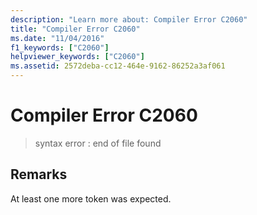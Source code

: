 ```yaml
---
description: "Learn more about: Compiler Error C2060"
title: "Compiler Error C2060"
ms.date: "11/04/2016"
f1_keywords: ["C2060"]
helpviewer_keywords: ["C2060"]
ms.assetid: 2572deba-cc12-464e-9162-86252a3af061
---
```

# Compiler Error C2060

> syntax error : end of file found

## Remarks

At least one more token was expected.
